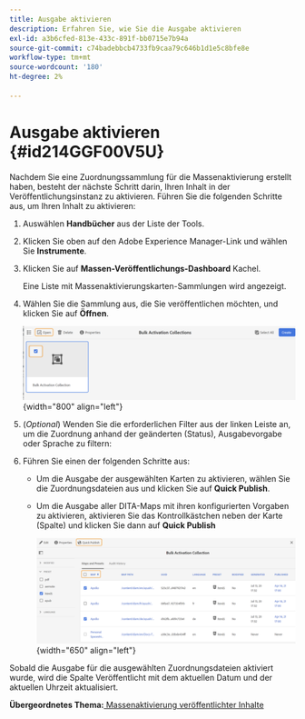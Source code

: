```yaml
---
title: Ausgabe aktivieren
description: Erfahren Sie, wie Sie die Ausgabe aktivieren
exl-id: a3b6cfed-813e-433c-891f-bb0715e7b94a
source-git-commit: c74badebbcb4733fb9caa79c646b1d1e5c8bfe8e
workflow-type: tm+mt
source-wordcount: '180'
ht-degree: 2%

---
```


# Ausgabe aktivieren {#id214GGF00V5U}

Nachdem Sie eine Zuordnungssammlung für die Massenaktivierung erstellt haben, besteht der nächste Schritt darin, Ihren Inhalt in der Veröffentlichungsinstanz zu aktivieren. Führen Sie die folgenden Schritte aus, um Ihren Inhalt zu aktivieren:

1. Auswählen **Handbücher** aus der Liste der Tools.

1. Klicken Sie oben auf den Adobe Experience Manager-Link und wählen Sie **Instrumente**.

1. Klicken Sie auf **Massen-Veröffentlichungs-Dashboard** Kachel.

   Eine Liste mit Massenaktivierungskarten-Sammlungen wird angezeigt.

1. Wählen Sie die Sammlung aus, die Sie veröffentlichen möchten, und klicken Sie auf **Öffnen**.

   ![](images/bulk-activation-collection-open.png){width="800" align="left"}

1. \(*Optional*\) Wenden Sie die erforderlichen Filter aus der linken Leiste an, um die Zuordnung anhand der geänderten \(Status\), Ausgabevorgabe oder Sprache zu filtern:
1. Führen Sie einen der folgenden Schritte aus:

   - Um die Ausgabe der ausgewählten Karten zu aktivieren, wählen Sie die Zuordnungsdateien aus und klicken Sie auf **Quick Publish**.
   - Um die Ausgabe aller DITA-Maps mit ihren konfigurierten Vorgaben zu aktivieren, aktivieren Sie das Kontrollkästchen neben der Karte \(Spalte\) und klicken Sie dann auf **Quick Publish**

      ![](images/bulk-activation-collection-quick-publish.png){width="650" align="left"}


Sobald die Ausgabe für die ausgewählten Zuordnungsdateien aktiviert wurde, wird die Spalte Veröffentlicht mit dem aktuellen Datum und der aktuellen Uhrzeit aktualisiert.

**Übergeordnetes Thema:**[ Massenaktivierung veröffentlichter Inhalte](conf-bulk-activation.md)
